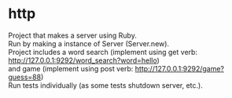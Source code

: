 # http

Project that makes a server using Ruby.<br />
Run by making a instance of Server (Server.new). <br />
Project includes a word search (implement using get verb: http://127.0.0.1:9292/word_search?word=hello) <br />
and game (implement using post verb: http://127.0.0.1:9292/game?guess=88) <br />
Run tests individually (as some tests shutdown server, etc.). <br />
